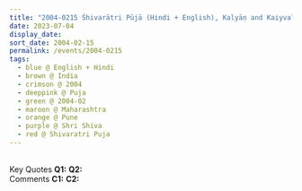 ```yaml
---
title: "2004-0215 Śhivarātri Pūjā (Hindi + English), Kalyāṇ and Kaiyvalya, Pune, Maharashtra, India"
date: 2023-07-04
display_date: 
sort_date: 2004-02-15
permalink: /events/2004-0215
tags:
  - blue @ English + Hindi
  - brown @ India
  - crimson @ 2004
  - deeppink @ Puja
  - green @ 2004-02
  - maroon @ Maharashtra
  - orange @ Pune
  - purple @ Shri Shiva
  - red @ Shivaratri Puja
---
```


<br>

<wave-list>
  <list-title color="DarkSeaGreen" width="55">Key Quotes</list-title>
  <list-item color="BlanchedAlmond" width="280"><b>Q1:</b> <i></i></list-item>
  <list-item color="Lavender" width="280"><b>Q2:</b> <i></i></list-item>
</wave-list>

<br>

<wave-list>
  <list-title color="DarkSeaGreen" width="55">Comments</list-title>
  <list-item color="BlanchedAlmond" width="280"><b>C1:</b> <i></i></list-item>
  <list-item color="Lavender" width="280"><b>C2:</b> <i></i></list-item>
</wave-list>